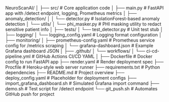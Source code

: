 NeuroScanAI/
│
├── src/                            # Core application code
│   ├── main.py                     # FastAPI app with /detect endpoint, logging, Prometheus metrics
│   ├── anomaly_detection/
│   │   └── detector.py             # IsolationForest-based anomaly detection
│   └── utils/
│       └── phi_masker.py           # PHI masking utility to redact sensitive patient info
│
├── tests/
│   └── test_detector.py            # Unit test stub
│
├── logging/
│   └── logging_config.yaml         # Logging format configuration
│
├── monitoring/
│   ├── prometheus-config.yaml      # Prometheus service config for /metrics scraping
│   └── grafana-dashboard.json      # Example Grafana dashboard JSON
│
├── .github/
│   └── workflows/
│       └── ci-cd-pipeline.yml      # GitHub Actions CI/CD YAML
│
├── Dockerfile                      # Docker config to run FastAPI app
├── render.yaml                     # Render deployment spec
├── Procfile                        # Heroku-style web server runner
├── requirements.txt                # Python dependencies
├── README.md                       # Project overview
├── deploy_config.yaml              # Placeholder for deployment configs
├── import_grafana_dashboard.sh     # Simulated Grafana import command
├── demo.sh                         # Test script for /detect endpoint
└── git_push.sh                     # Automates GitHub push for project
